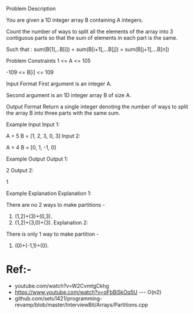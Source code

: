 Problem Description

You are given a 1D integer array B containing A integers.

Count the number of ways to split all the elements of the array into 3 contiguous parts so that the sum of elements in each part is the same.

Such that : sum(B[1],..B[i]) = sum(B[i+1],...B[j]) = sum(B[j+1],...B[n]) 



Problem Constraints
1 <= A <= 105

-109 <= B[i] <= 109



Input Format
First argument is an integer A.

Second argument is an 1D integer array B of size A.



Output Format
Return a single integer denoting the number of ways to split the array B into three parts with the same sum.



Example Input
Input 1:

 A = 5
 B = [1, 2, 3, 0, 3]
Input 2:

 A = 4
 B = [0, 1, -1, 0]


Example Output
Output 1:

 2
Output 2:

 1


Example Explanation
Explanation 1:

 There are no 2 ways to make partitions -
 1. (1,2)+(3)+(0,3).
 2. (1,2)+(3,0)+(3).
Explanation 2:

 There is only 1 way to make partition -
 1. (0)+(-1,1)+(0).

 # Ref:-
 - youtube.com/watch?v=W2CvmtgCkhg
 - https://www.youtube.com/watch?v=qFbBi5kOq5U --- O(n2)
 - github.com/setu1421/programming-revamp/blob/master/InterviewBit/Arrays/Partitions.cpp